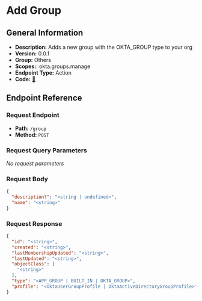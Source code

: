 # Add Group

## General Information

- **Description:** Adds a new group with the OKTA_GROUP type to your org
- **Version:** 0.0.1
- **Group:** Others
- **Scopes:**: okta.groups.manage
- **Endpoint Type:** Action
- **Code:** [🔗](https://github.com/NangoHQ/integration-templates/tree/main/integrations/okta-preview/actions/add-group.ts)

## Endpoint Reference

### Request Endpoint

- **Path:** `/group`
- **Method:** `POST`

### Request Query Parameters

_No request parameters_

### Request Body

```json
{
  "description?": "<string | undefined>",
  "name": "<string>"
}
```

### Request Response

```json
{
  "id": "<string>",
  "created": "<string>",
  "lastMembershipUpdated": "<string>",
  "lastUpdated": "<string>",
  "objectClass": [
    "<string>"
  ],
  "type": "<APP_GROUP | BUILT_IN | OKTA_GROUP>",
  "profile": "<OktaUserGroupProfile | OktaActiveDirectoryGroupProfile>"
}
```
